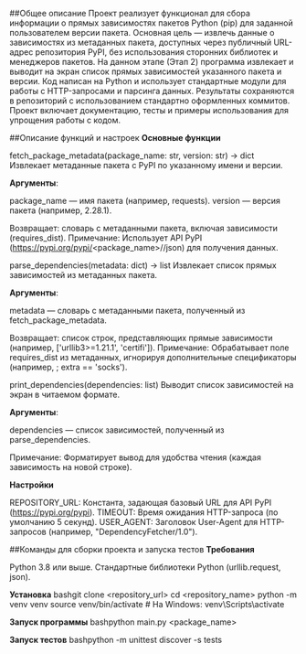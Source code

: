 ##Общее описание
Проект реализует функционал для сбора информации о прямых зависимостях пакетов Python (pip) для заданной пользователем версии пакета. Основная цель — извлечь данные о зависимостях из метаданных пакета, доступных через публичный URL-адрес репозитория PyPI, без использования сторонних библиотек и менеджеров пакетов. На данном этапе (Этап 2) программа извлекает и выводит на экран список прямых зависимостей указанного пакета и версии. Код написан на Python и использует стандартные модули для работы с HTTP-запросами и парсинга данных.
Результаты сохраняются в репозиторий с использованием стандартно оформленных коммитов. Проект включает документацию, тесты и примеры использования для упрощения работы с кодом.

##Описание функций и настроек
**Основные функции**

fetch_package_metadata(package_name: str, version: str) -> dict
Извлекает метаданные пакета с PyPI по указанному имени и версии.

**Аргументы**:

package_name — имя пакета (например, requests).
version — версия пакета (например, 2.28.1).


Возвращает: словарь с метаданными пакета, включая зависимости (requires_dist).
Примечание: Использует API PyPI (https://pypi.org/pypi/<package_name>/<version>/json) для получения данных.


parse_dependencies(metadata: dict) -> list
Извлекает список прямых зависимостей из метаданных пакета.

**Аргументы**:

metadata — словарь с метаданными пакета, полученный из fetch_package_metadata.


Возвращает: список строк, представляющих прямые зависимости (например, ['urllib3>=1.21.1', 'certifi']).
Примечание: Обрабатывает поле requires_dist из метаданных, игнорируя дополнительные спецификаторы (например, ; extra == 'socks').


print_dependencies(dependencies: list)
Выводит список зависимостей на экран в читаемом формате.

**Аргументы**:

dependencies — список зависимостей, полученный из parse_dependencies.


Примечание: Форматирует вывод для удобства чтения (каждая зависимость на новой строке).

**Настройки**

REPOSITORY_URL: Константа, задающая базовый URL для API PyPI (https://pypi.org/pypi).
TIMEOUT: Время ожидания HTTP-запроса (по умолчанию 5 секунд).
USER_AGENT: Заголовок User-Agent для HTTP-запросов (например, "DependencyFetcher/1.0").


##Команды для сборки проекта и запуска тестов
**Требования**

Python 3.8 или выше.
Стандартные библиотеки Python (urllib.request, json).

**Установка**
bashgit clone <repository_url>
cd <repository_name>
python -m venv venv
source venv/bin/activate  # На Windows: venv\Scripts\activate

**Запуск программы**
bashpython main.py <package_name> <version>

**Запуск тестов**
bashpython -m unittest discover -s tests

